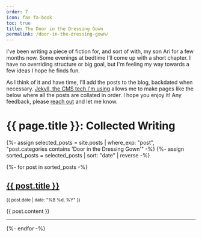 ```yaml
---
order: 7
icon: fas fa-book
toc: true
title: The Door in the Dressing Gown
permalink: /door-in-the-dressing-gown/
---
```

I've been writing a piece of fiction for, and sort of with, my son Ari for a few months now. Some evenings at bedtime I'll come up with a short chapter. I have no overriding structure or big goal, but I'm feeling my way towards a few ideas I hope he finds fun.

As I think of it and have time, I'll add the posts to the blog, backdated when necessary. [Jekyll, the CMS tech I'm using](https://jekyllrb.com/) allows me to make pages like the below where all the posts are collated in order. I hope you enjoy it! Any feedback, please [reach out](mailto:ben@ben.ie) and let me know.

<h1>{{ page.title }}: Collected Writing</h1>

{%- assign selected_posts = site.posts | where_exp: "post", "post.categories contains 'Door in the Dressing Gown'" -%}
{%- assign sorted_posts = selected_posts | sort: "date" | reverse -%}

{%- for post in sorted_posts -%}
  <article>
    <h2><a href="{{ post.url }}">{{ post.title }}</a></h2>
    <p><small>{{ post.date | date: "%B %d, %Y" }}</small></p>
    <div>
      {{ post.content }}
    </div>
    <hr>
  </article>
{%- endfor -%}